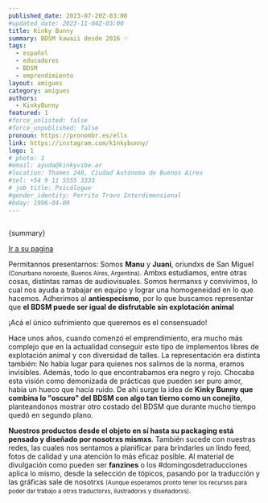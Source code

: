 ```yaml
---
published_date: 2023-07-20Z-03:00
#updated_date: 2023-11-04Z-03:00
title: Kinky Bunny
summary: BDSM kawaii desde 2016 ✨
tags:
  - español
  - educadores
  - BDSM
  - emprendimiento
layout: amigues
category: amigues
authors:
  - KinkyBunny
featured: 1
#force_unlisted: false
#force_unpublished: false
pronoun: https://pronombr.es/ellx
link: https://instagram.com/k1nkybunny/
logo: 1
# photo: 1
#email: ayuda@kinkyvibe.ar
#location: Thames 240, Ciudad Autónoma de Buenos Aires
#tel: +54 9 11 5555 3333
# job_title: Psicólogue
#gender_identity: Perrito Travo Interdimensional
#bday: 1996-04-09
---
```


<script>
    import foto from '$lib/posts/media/KinkyBunny/1.png';
</script>

<div class="col-2">
<img alt="" src={foto} style="border-radius: 50rem;"/>
<div><p>{summary}</p><p><a href={link} target="_blank">Ir a su pagina</a></p></div>
</div>

Permitannos presentarnos: Somos **Manu** y **Juani**, oriundxs de San Miguel <small>(Conurbano noroeste, Buenos Aires, Argentina)</small>. Ambxs estudiamos, entre otras cosas, distintas ramas de audiovisuales. Somos hermanxs y convivimos, lo cual nos ayuda a trabajar en equipo y lograr una homogeneidad en lo que hacemos. Adherimos al **antiespecismo**, por lo que buscamos representar que **el BDSM puede ser igual de disfrutable sin explotación animal**

¡Acá el único sufrimiento que queremos es el consensuado!

Hace unos años, cuando comenzó el emprendimiento, era mucho más complejo que en la actualidad conseguir este tipo de implementos libres de explotación animal y con diversidad de talles. La representación era distinta también: No había lugar para quienes nos salimos de la norma, eramos invisibles. Además, todo lo que encontrabamos era negro y rojo. Chocaba esta visión como demonizada de prácticas que pueden ser puro amor, había un hueco que hacía ruido. De ahí surge la idea de **Kinky Bunny que combina lo "oscuro" del BDSM con algo tan tierno como un conejito**, planteandonos mostrar otro costado del BDSM que durante mucho tiempo quedó en segundo plano.

**Nuestros productos desde el objeto en sí hasta su packaging está pensado y diseñado por nosotrxs mismxs**. También sucede con nuestras redes, las cuales nos sentamos a planificar para brindarles un lindo feed, fotos de calidad y una atención lo más eficaz posible. Al material de divulgación como pueden ser **fanzines** o los #domingosdetraducciones aplica lo mismo, desde la selección de tópicos, pasando por la traducción y las gráficas sale de nosotrxs <small>(Aunque esperamos pronto tener los recursos para poder dar trabajo a otrxs traductorxs, ilustradorxs y diseñadorxs)</small>.